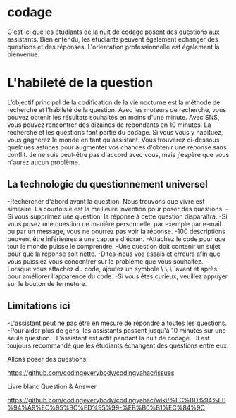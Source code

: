 # codage
C'est ici que les étudiants de la nuit de codage posent des questions aux assistants. Bien entendu, les étudiants peuvent également échanger des questions et des réponses. L'orientation professionnelle est également la bienvenue.

# L'habileté de la question
L’objectif principal de la codification de la vie nocturne est la méthode de recherche et l’habileté de la question. Avec les moteurs de recherche, vous pouvez obtenir les résultats souhaités en moins d'une minute. Avec SNS, vous pouvez rencontrer des dizaines de répondants en 10 minutes. La recherche et les questions font partie du codage. Si vous vous y habituez, vous gagnerez le monde en tant qu'assistant. Vous trouverez ci-dessous quelques astuces pour augmenter vos chances d'obtenir une réponse sans conflit. Je ne suis peut-être pas d'accord avec vous, mais j'espère que vous n'aurez aucun problème.

## La technologie du questionnement universel
-Rechercher d'abord avant la question. Nous trouvons que vivre est similaire.
La courtoisie est la meilleure invention pour poser des questions.
-Si vous supprimez une question, la réponse à cette question disparaîtra.
-Si vous posez une question de manière personnelle, par exemple par e-mail ou par un message, vous ne pourrez pas voir la réponse.
-100 descriptions peuvent être inférieures à une capture d'écran.
-Attachez le code pour que tout le monde puisse le comprendre.
-Une question doit contenir un sujet pour que la réponse soit nette.
-Dites-nous vos essais et erreurs afin que vous puissiez vous concentrer sur le problème que vous souhaitez.
-Lorsque vous attachez du code, ajoutez un symbole \ `\` \ `avant et après pour améliorer l'apparence du code.
-Si vous êtes curieux, veuillez appuyer sur le bouton de fermeture.

## Limitations ici
-L'assistant peut ne pas être en mesure de répondre à toutes les questions.
-Pour aider plus de gens, les assistants passent jusqu'à 10 minutes sur une seule question.
-L'assistant est actif pendant la nuit de codage.
-Il est toujours recommandé que les étudiants échangent des questions entre eux.

Allons poser des questions!

https://github.com/codingeverybody/codingyahac/issues

Livre blanc Question & Answer

https://github.com/codingeverybody/codingyahac/wiki/%EC%BD%94%EB%94%A9%EC%95%BC%ED%95%99-%EB%B0%B1%EC%84%9C
